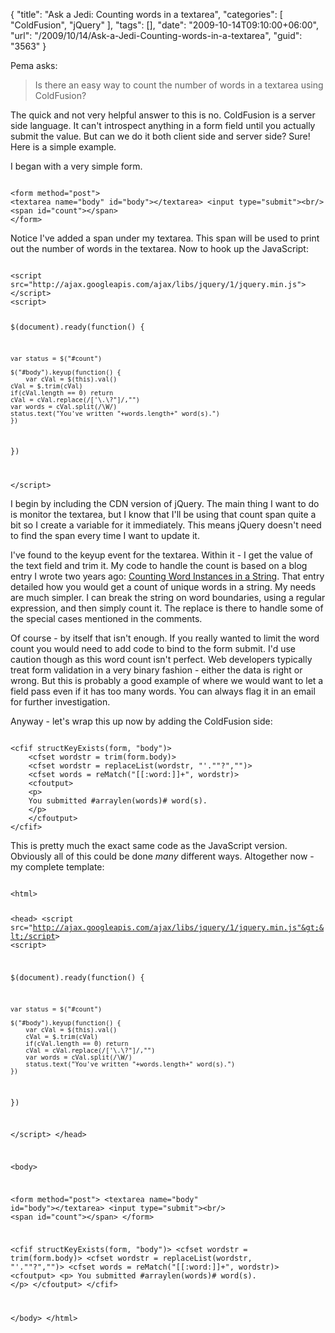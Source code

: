{
	"title": "Ask a Jedi: Counting words in a textarea",
	"categories": [
		"ColdFusion",
		"jQuery"
	],
	"tags": [],
	"date": "2009-10-14T09:10:00+06:00",
	"url": "/2009/10/14/Ask-a-Jedi-Counting-words-in-a-textarea",
	"guid": "3563"
}

Pema asks:

<blockquote>
Is there an easy way to count the number of words in a textarea using ColdFusion?
</blockquote>

The quick and not very helpful answer to this is no. ColdFusion is a server side language. It can't introspect anything in a form field until you actually submit the value. But can we do it both client side and server side? Sure! Here is a simple example.
<!--more-->
I began with a very simple form. 

<code>
&lt;form method="post"&gt;
&lt;textarea name="body" id="body"&gt;&lt;/textarea&gt; &lt;input type="submit"&gt;&lt;br/&gt;
&lt;span id="count"&gt;&lt;/span&gt;
&lt;/form&gt;
</code>

Notice I've added a span under my textarea. This span will be used to print out the number of words in the textarea. Now to hook up the JavaScript:

<code>
&lt;script src="http://ajax.googleapis.com/ajax/libs/jquery/1/jquery.min.js"&gt;&lt;/script&gt;
&lt;script&gt;

$(document).ready(function() {

    var status = $("#count")
	
    $("#body").keyup(function() {
        var cVal = $(this).val()
	cVal = $.trim(cVal)
	if(cVal.length == 0) return
	cVal = cVal.replace(/['\.\?"]/,"")
	var words = cVal.split(/\W/)
	status.text("You've written "+words.length+" word(s).")
    })
})

&lt;/script&gt;
</code>

I begin by including the CDN version of jQuery. The main thing I want to do is monitor the textarea, but I know that I'll be using that count span quite a bit so I create a variable for it immediately. This means jQuery doesn't need to find the span every time I want to update it.  

I've found to the keyup event for the textarea. Within it - I get the value of the text field and trim it. My code to handle the count is based on a blog entry I wrote two years ago: <a href="http://www.raymondcamden.com/index.cfm/2007/8/2/Counting-Word-Instances-in-a-String">Counting Word Instances in a String</a>. That entry detailed how you would get a count of unique words in a string. My needs are much simpler. I can break the string on word boundaries, using a regular expression, and then simply count it. The replace is there to handle some of the special cases mentioned in the comments. 

Of course - by itself that isn't enough. If you really wanted to limit the word count you would need to add code to bind to the form submit. I'd use caution though as this word count isn't perfect. Web developers typically treat form validation in a very binary fashion - either the data is right or wrong. But this is probably a good example of where we would want to let a field pass even if it has too many words. You can always flag it in an email for further investigation. 

Anyway - let's wrap this up now by adding the ColdFusion side:

<code>
&lt;cfif structKeyExists(form, "body")&gt;
    &lt;cfset wordstr = trim(form.body)&gt;
    &lt;cfset wordstr = replaceList(wordstr, "'.""?","")&gt;
    &lt;cfset words = reMatch("[[:word:]]+", wordstr)&gt;
    &lt;cfoutput&gt;
    &lt;p&gt;
    You submitted #arraylen(words)# word(s).
    &lt;/p&gt;
    &lt;/cfoutput&gt;
&lt;/cfif&gt;
</code>

This is pretty much the exact same code as the JavaScript version. Obviously all of this could be done <i>many</i> different ways. Altogether now - my complete template:

<code>
&lt;html&gt;

&lt;head&gt;
&lt;script src="http://ajax.googleapis.com/ajax/libs/jquery/1/jquery.min.js"&gt;&lt;/script&gt;
&lt;script&gt;

$(document).ready(function() {

    var status = $("#count")
	
    $("#body").keyup(function() {
        var cVal = $(this).val()
		cVal = $.trim(cVal)
		if(cVal.length == 0) return
		cVal = cVal.replace(/['\.\?"]/,"")
		var words = cVal.split(/\W/)
		status.text("You've written "+words.length+" word(s).")
    })
})

&lt;/script&gt;
&lt;/head&gt;

&lt;body&gt;

&lt;form method="post"&gt;
&lt;textarea name="body" id="body"&gt;&lt;/textarea&gt; &lt;input type="submit"&gt;&lt;br/&gt;
&lt;span id="count"&gt;&lt;/span&gt;
&lt;/form&gt;

&lt;cfif structKeyExists(form, "body")&gt;
    &lt;cfset wordstr = trim(form.body)&gt;
    &lt;cfset wordstr = replaceList(wordstr, "'.""?","")&gt;
	&lt;cfset words = reMatch("[[:word:]]+", wordstr)&gt;
    &lt;cfoutput&gt;
	&lt;p&gt;
	You submitted #arraylen(words)# word(s).
	&lt;/p&gt;
	&lt;/cfoutput&gt;
&lt;/cfif&gt;

&lt;/body&gt;
&lt;/html&gt;
</code>